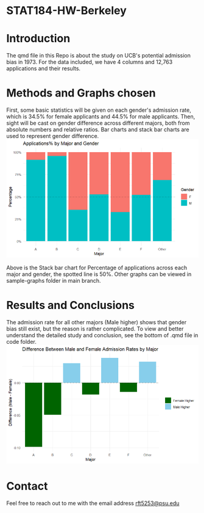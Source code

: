 # STAT184-HW-Berkeley
# Introduction
The qmd file in this Repo is about the study on UCB's potential admission bias in 1973. For the data included, we have 4 columns and 12,763 applications and their results.

# Methods and Graphs chosen
First, some basic statistics will be given on each gender's admission rate, which is 34.5% for female applicants and 44.5% for male applicants.
Then, sight will be cast on gender difference across different majors, both from absolute numbers and relative ratios. Bar charts and stack bar charts are used to represent gender difference.
![Graph](sample-graphs/WechatIMG15.jpg)

Above is the Stack bar chart for Percentage of applications across each major and gender, the spotted line is 50%. Other graphs can be viewed in sample-graphs folder in main branch.

# Results and Conclusions
The admission rate for all other majors (Male higher) shows that gender bias still exist, but the reason is rather complicated. To view and better understand the detailed study and conclusion, see the bottom of .qmd file in code folder.
![Graph](sample-graphs/WechatIMG20.jpg)

# Contact
Feel free to reach out to me with the email address rft5253@psu.edu
